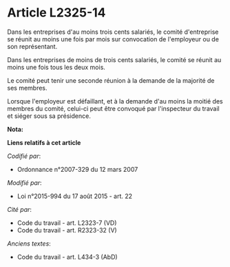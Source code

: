 # Article L2325-14

Dans les entreprises d'au moins trois cents salariés, le comité d'entreprise se réunit au moins une fois par mois sur
convocation de l'employeur ou de son représentant.

Dans les entreprises de moins de trois cents salariés, le comité se réunit au moins une fois tous les deux mois.

Le comité peut tenir une seconde réunion à la demande de la majorité de ses membres.

Lorsque l'employeur est défaillant, et à la demande d'au moins la moitié des membres du comité, celui-ci peut être convoqué
par l'inspecteur du travail et siéger sous sa présidence.

**Nota:**



**Liens relatifs à cet article**

_Codifié par_:

  - Ordonnance n°2007-329 du 12 mars 2007

_Modifié par_:

  - Loi n°2015-994 du 17 août 2015 - art. 22

_Cité par_:

  - Code du travail - art. L2323-7 (VD)
  - Code du travail - art. R2323-32 (V)

_Anciens textes_:

  - Code du travail - art. L434-3 (AbD)
